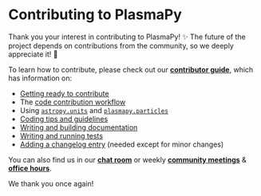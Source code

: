 # Contributing to PlasmaPy

Thank you your interest in contributing to PlasmaPy! ✨
The future of the project depends on contributions from the community,
so we deeply appreciate it! 🌱

To learn how to contribute, please check out our
[**contributor guide**](https://docs.plasmapy.org/en/latest/contributing/index.html),
which has information on:

- [Getting ready to contribute](https://docs.plasmapy.org/en/latest/contributing/getting_ready.html#getting-ready-to-contribute)
- The [code contribution workflow](https://docs.plasmapy.org/en/latest/contributing/workflow.html#code-contribution-workflow)
- Using [`astropy.units`](https://docs.plasmapy.org/en/latest/notebooks/getting_started/units.html#Using-Astropy-Units) and [`plasmapy.particles`](https://docs.plasmapy.org/en/latest/notebooks/getting_started/particles.html#Using-PlasmaPy-Particles)
- [Coding tips and guidelines](https://docs.plasmapy.org/en/latest/contributing/coding_guide.html#coding-guide)
- [Writing and building documentation](https://docs.plasmapy.org/en/latest/contributing/doc_guide.html#writing-documentation)
- [Writing and running tests](https://docs.plasmapy.org/en/latest/contributing/testing_guide.html#testing-guide)
- [Adding a changelog entry](https://docs.plasmapy.org/en/latest/contributing/changelog_guide.html#adding-a-changelog-entry) (needed except for minor changes)

You can also find us in our
[**chat room**](https://app.element.io/#/room/#plasmapy:openastronomy.org)
or weekly
[**community meetings**](https://www.plasmapy.org/meetings/weekly) &
[**office hours**](https://www.plasmapy.org/meetings/office_hours).

We thank you once again!
